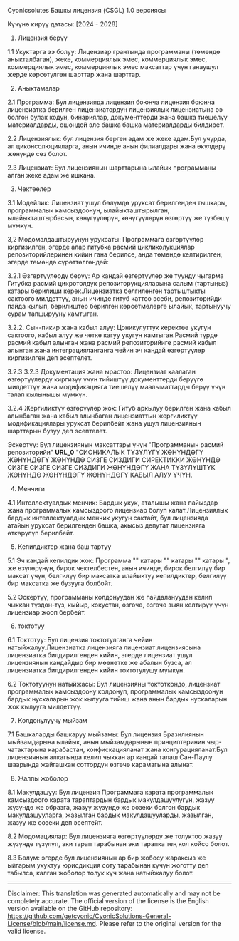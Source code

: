 Cyonicsolutes Башкы лицензия (CSGL)
1.0 версиясы

Күчүнө кирүү датасы: [2024 - 2028]

1. Лицензия берүү

1.1 Укуктарга ээ болуу: Лицензиар грантында программаны (төмөндө аныкталбаган), жеке, коммерциялык эмес, коммерциялык эмес, коммерциялык эмес, коммерциялык эмес максаттар үчүн ганаушул жерде көрсөтүлгөн шарттар жана шарттар.

2. Аныктамалар

2.1 Программа: Бул лицензияда лицензия боюнча лицензия боюнча лицензиатка берилген лицензиатордун лицензиялык лицензиатына ээ болгон булак кодун, бинариялар, документтерди жана башка тиешелүү материалдарды, ошондой эле башка башка материалдарды билдирет.

2.2 Лицензиялык: бул лицензия берген адам же жеке адам.Бул учурда, ал циконсолюцияларга, анын ичинде анын филиалдары жана өкүлдөрү жөнүндө сөз болот.

2.3 Лицензиат: Бул лицензиянын шарттарына ылайык программаны алган жеке адам же ишкана.

3. Чектөөлөр

3.1 Модейлик: Лицензиат ушул бөлүмдө уруксат берилгенден тышкары, программалык камсыздоонун, ылайыкташтырылган, ылайыкташтырбасын, көнүгүүлөрүн, көнүгүүлөрүн өзгөртүү же түзбөшү мүмкүн.

3,2 Модомалдаштыруунун уруксаты: Программага өзгөртүүлөр киргизилген, эгерде алар гитубка расмий цикликолукциялар репозиторийлеринен кийин гана берилсе, анда төмөндө келтирилген, эгерде төмөндө сүрөттөлгөндөй:

3.2.1 Өзгөртүүлөрдү берүү: Ар кандай өзгөртүүлөр же туунду чыгарма Гитубка расмий цикротолдук репозиторукцияларына салым (тартыңыз) катары берилиши керек.Лицензиатка белгиленген тартыштыкты сактоого милдеттүү, анын ичинде гитуб каттоо эсеби, репозиторийди пайда кылып, берилиштер берилген көрсөтмөлөргө ылайык, тартынуучу сурам тапшырууну камтыган.

3.2.2. Сын-пикир жана кабыл алуу: Цоникулуттук керектөө укугун сактоого, кабыл алуу же четке кагуу укугун камтыган.Расмий түрдө расмий кабыл алынган жана расмий репозиторийиге расмий кабыл алынган жана интеграцияланганга чейин эч кандай өзгөртүүлөр киргизилген деп эсептелет.

3.2.3 3.2.3 Документация жана ырастоо: Лицензиат каалаган өзгөртүүлөрдү киргизүү үчүн тийиштүү документтерди берүүгө милдеттүү жана модификацияга тиешелүү маалыматтарды берүү үчүн талап кылынышы мүмкүн.

3.2.4 Жергиликтүү өзгөрүүлөр жок: Гитуб аркылуу берилген жана кабыл алынбаган жана кабыл алынбаган лицензиаттын жергиликтүү модификациялары уруксат берилбейт жана ушул лицензиянын шарттарын бузуу деп эсептелет.

Эскертүү: Бул лицензиянын максаттары үчүн "Программанын расмий репозиторийи" __URL_0__ "СИОНИКАЛЫК ТҮЗҮЛҮГҮ ЖӨНҮНДӨГҮ ЖӨНҮНДӨГҮ ЖӨНҮНДӨ СИЗГЕ СИЗДИГИ СИРЕКТИККИ ЖӨНҮНДӨ СИЗГЕ СИЗГЕ СИЗГЕ СИЗДИГИ ЖӨНҮНДӨГҮ ЖАНА ТҮЗҮЛҮШТҮК ЖӨНҮНДӨ ЖӨНҮНДӨГҮ ЖӨНҮНДӨГҮ КАБЫЛ АЛУУ ҮЧҮН.

4. Менчиги

4.1 Интеллектуалдык менчик: Бардык укук, аталышы жана пайыздар жана программалык камсыздоого лицензиар болуп калат.Лицензиялык бардык интеллектуалдык менчик укугун сактайт, бул лицензияда атайын уруксат берилгенден башка, акысыз депутат лицензияга өткөрүлүп берилбейт.

5. Кепилдиктер жана баш тартуу

5.1 Эч кандай кепилдик жок: Программа "" катары "" катары "" катары ", же өзүлөрүнүн, бирок чектелбестен, анын ичинде, бирок белгилүү бир максат үчүн, белгилүү бир максатка ылайыктуу кепилдиктер, белгилүү бир максатка же бузууга болбойт.

5.2 Эскертүү, программаны колдонуудан же пайдалануудан келип чыккан түздөн-түз, кыйыр, кокустан, өзгөчө, өзгөчө зыян келтирүү үчүн лицензиар жооп бербейт.

6. токтотуу

6.1 Токтотуу: Бул лицензия токтотулганга чейин натыйжалуу.Лицензиатка лицензияга лицензиат лицензиясына лицензиатка билдирилгенден кийин, эгерде лицензиат ушул лицензиянын кандайдыр бир мөөнөткө же абалын бузса, ал лицензиатка билдирилгенден кийин токтотулушу мүмкүн.

6.2 Токтотуунун натыйжасы: Бул лицензияны токтоткондо, лицензиат программалык камсыздоону колдонуп, программалык камсыздоонун бардык нускаларын жок кылууга тийиш жана анын бардык нускаларын жок кылууга милдеттүү.

7. Колдонулуучу мыйзам

7.1 Башкаларды башкаруу мыйзамы: Бул лицензия Бразилиянын мыйзамдарына ылайык, анын мыйзамдарынын принциптеринин чыр-чатактарына карабастан, конфискацияланат жана конгурацияланат.Бул лицензиянын алкагында келип чыккан ар кандай талаш Сан-Паулу шаарында жайгашкан соттордун өзгөчө карамагына алынат.

8. Жалпы жоболор

8.1 Макулдашуу: Бул лицензия Программага карата программалык камсыздоого карата тараптардын бардык макулдашуулугун, жазуу жүзүндө же образга, жазуу жүзүндө же оозеки болгон бардык макулдашууларга, жазылган бардык макулдашууларды, жазылган, жазуу же оозеки деп эсептейт.

8.2 Модомациялар: Бул лицензияга өзгөртүүлөрдү же толуктоо жазуу жүзүндө түзүлүп, эки тарап тарабынан эки тарапка тең кол койсо болот.

8.3 Бөлүм: эгерде бул лицензиянын ар бир жобосу жараксыз же ыйгарым укуктуу юрисдикция соту тарабынан күчүн жоготту деп табылса, калган жоболор толук күч жана натыйжалуу болот.

---
Disclaimer: This translation was generated automatically and may not be completely accurate. The official version of the license is the English version available on the GitHub repository: https://github.com/getcyonic/CyonicSolutions-General-License/blob/main/license.md. Please refer to the original version for the valid license.